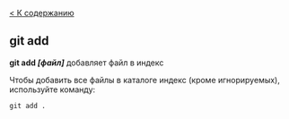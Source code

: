 [< К содержанию](./readme.md)

## git add

**git add *[файл]*** добавляет файл в индекс

Чтобы добавить все файлы в каталоге индекс (кроме игнорируемых), используйте команду:

```bash=
git add .
```